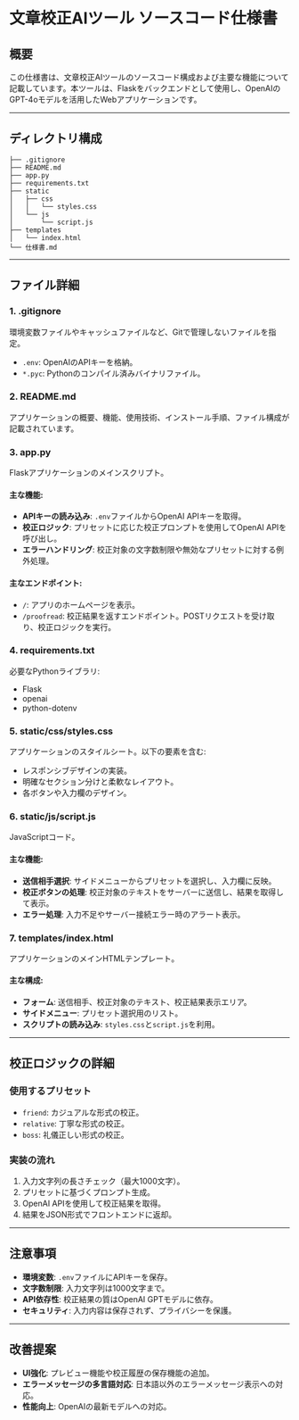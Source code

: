 # 文章校正AIツール ソースコード仕様書

## 概要
この仕様書は、文章校正AIツールのソースコード構成および主要な機能について記載しています。本ツールは、Flaskをバックエンドとして使用し、OpenAIのGPT-4oモデルを活用したWebアプリケーションです。

---

## ディレクトリ構成
```
├── .gitignore
├── README.md
├── app.py
├── requirements.txt
├── static
│   ├── css
│   │   └── styles.css
│   └── js
│       └── script.js
├── templates
│   └── index.html
└── 仕様書.md
```

---

## ファイル詳細

### 1. .gitignore
環境変数ファイルやキャッシュファイルなど、Gitで管理しないファイルを指定。
- `.env`: OpenAIのAPIキーを格納。
- `*.pyc`: Pythonのコンパイル済みバイナリファイル。

### 2. README.md
アプリケーションの概要、機能、使用技術、インストール手順、ファイル構成が記載されています。

### 3. app.py
Flaskアプリケーションのメインスクリプト。
#### 主な機能:
- **APIキーの読み込み**: `.env`ファイルからOpenAI APIキーを取得。
- **校正ロジック**: プリセットに応じた校正プロンプトを使用してOpenAI APIを呼び出し。
- **エラーハンドリング**: 校正対象の文字数制限や無効なプリセットに対する例外処理。

#### 主なエンドポイント:
- `/`: アプリのホームページを表示。
- `/proofread`: 校正結果を返すエンドポイント。POSTリクエストを受け取り、校正ロジックを実行。

### 4. requirements.txt
必要なPythonライブラリ:
- Flask
- openai
- python-dotenv

### 5. static/css/styles.css
アプリケーションのスタイルシート。以下の要素を含む:
- レスポンシブデザインの実装。
- 明確なセクション分けと柔軟なレイアウト。
- 各ボタンや入力欄のデザイン。

### 6. static/js/script.js
JavaScriptコード。
#### 主な機能:
- **送信相手選択**: サイドメニューからプリセットを選択し、入力欄に反映。
- **校正ボタンの処理**: 校正対象のテキストをサーバーに送信し、結果を取得して表示。
- **エラー処理**: 入力不足やサーバー接続エラー時のアラート表示。

### 7. templates/index.html
アプリケーションのメインHTMLテンプレート。
#### 主な構成:
- **フォーム**: 送信相手、校正対象のテキスト、校正結果表示エリア。
- **サイドメニュー**: プリセット選択用のリスト。
- **スクリプトの読み込み**: `styles.css`と`script.js`を利用。

---

## 校正ロジックの詳細
### 使用するプリセット
- `friend`: カジュアルな形式の校正。
- `relative`: 丁寧な形式の校正。
- `boss`: 礼儀正しい形式の校正。

### 実装の流れ
1. 入力文字列の長さチェック（最大1000文字）。
2. プリセットに基づくプロンプト生成。
3. OpenAI APIを使用して校正結果を取得。
4. 結果をJSON形式でフロントエンドに返却。

---

## 注意事項
- **環境変数**: `.env`ファイルにAPIキーを保存。
- **文字数制限**: 入力文字列は1000文字まで。
- **API依存性**: 校正結果の質はOpenAI GPTモデルに依存。
- **セキュリティ**: 入力内容は保存されず、プライバシーを保護。

---

## 改善提案
- **UI強化**: プレビュー機能や校正履歴の保存機能の追加。
- **エラーメッセージの多言語対応**: 日本語以外のエラーメッセージ表示への対応。
- **性能向上**: OpenAIの最新モデルへの対応。